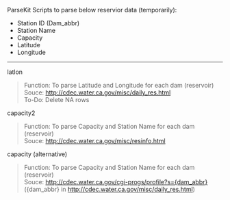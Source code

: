 ParseKit Scripts to parse below reservior data (temporarily):

* Station ID (Dam_abbr)
* Station Name
* Capacity
* Latitude
* Longitude

***
latlon
> Function: To parse Latitude and Longitude for each dam (reservoir) <br/>
> Souce: http://cdec.water.ca.gov/misc/daily_res.html <br/>
> To-Do: Delete NA rows <br/>

capacity2
> Function: To parse Capacity and Station Name for each dam (reservoir)<br/>
> Souce: http://cdec.water.ca.gov/misc/resinfo.html<br/>

capacity (alternative)
> Function: To parse Capacity and Station Name for each dam (reservoir)<br/>
> Souce: http://cdec.water.ca.gov/cgi-progs/profile?s={dam_abbr}<br/>
         ({dam_abbr} in http://cdec.water.ca.gov/misc/daily_res.html)
